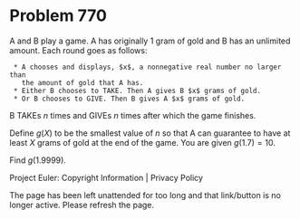 #   Problem 770

   A and B play a game. A has originally $1$ gram of gold and B has an
   unlimited amount. Each round goes as follows:

     * A chooses and displays, $x$, a nonnegative real number no larger than
       the amount of gold that A has.
     * Either B chooses to TAKE. Then A gives B $x$ grams of gold.
     * Or B chooses to GIVE. Then B gives A $x$ grams of gold.

   B TAKEs $n$ times and GIVEs $n$ times after which the game finishes.

   Define $g(X)$ to be the smallest value of $n$ so that A can guarantee to
   have at least $X$ grams of gold at the end of the game. You are given
   $g(1.7) = 10$.

   Find $g(1.9999)$.

   Project Euler: Copyright Information | Privacy Policy

   The page has been left unattended for too long and that link/button is no
   longer active. Please refresh the page.
